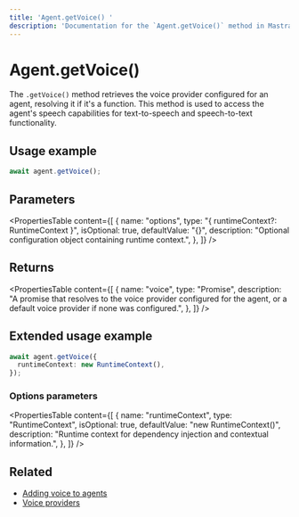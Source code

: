 ```yaml
---
title: 'Agent.getVoice() '
description: 'Documentation for the `Agent.getVoice()` method in Mastra agents, which retrieves the voice provider for speech capabilities.'
---
```


# Agent.getVoice()

The `.getVoice()` method retrieves the voice provider configured for an agent, resolving it if it's a function. This method is used to access the agent's speech capabilities for text-to-speech and speech-to-text functionality.

## Usage example

```typescript copy
await agent.getVoice();
```

## Parameters

<PropertiesTable
content={[
{
name: "options",
type: "{ runtimeContext?: RuntimeContext }",
isOptional: true,
defaultValue: "{}",
description: "Optional configuration object containing runtime context.",
},
]}
/>

## Returns

<PropertiesTable
content={[
{
name: "voice",
type: "Promise<MastraVoice>",
description: "A promise that resolves to the voice provider configured for the agent, or a default voice provider if none was configured.",
},
]}
/>

## Extended usage example

```typescript copy
await agent.getVoice({
  runtimeContext: new RuntimeContext(),
});
```

### Options parameters

<PropertiesTable
content={[
{
name: "runtimeContext",
type: "RuntimeContext",
isOptional: true,
defaultValue: "new RuntimeContext()",
description: "Runtime context for dependency injection and contextual information.",
},
]}
/>

## Related

- [Adding voice to agents](/docs/agents/adding-voice)
- [Voice providers](../voice/mastra-voice)
